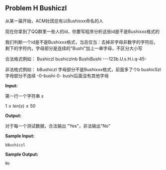 ## Problem H     Bushiczl

从某一届开始，ACM社团总有以Bushixxx命名的人

现在你拿到了QQ群里一些人的id，你要写程序分析这些id是不是Bushixxx格式的

我们判断一个id是不是Bushixxx格式，当且仅当：去掉非字母非数字的字符后，剩下的字符内，字母部分是连续的"Bushi"加上一串字母，不区分大小写

合法格式例如：
Bushiczl
bushiczlnb
BushiBushi
---123b.U.s.H.i.q-45-

非法格式例如：
bBushiczl    字母部分不是Bushixxx格式，前面多了个b
bushic5zl    字母部分不连续
-0-bushi-0-  bushi后面没有其他字母

__Input:__

第一行一个字符串 $s$

$1\leq len(s)\leq50$

__Output:__

对于每一个测试数据，合法输出 "Yes"，非法输出"No"

__Sample Input:__

```
bBushiczl
```

__Sample Output:__

```
No
```
